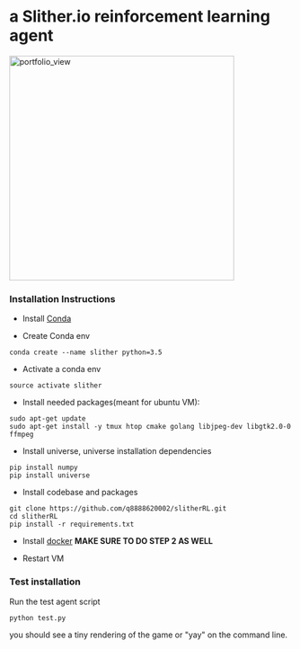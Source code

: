 #  a Slither.io reinforcement learning agent

<img width="400" alt="portfolio_view" src="slither.gif">

### Installation Instructions 

- Install [Conda](https://www.digitalocean.com/community/tutorials/how-to-install-the-anaconda-python-distribution-on-ubuntu-16-04) 

- Create Conda env
```
conda create --name slither python=3.5
```

- Activate a conda env
```
source activate slither
```

- Install needed packages(meant for ubuntu VM):
```
sudo apt-get update
sudo apt-get install -y tmux htop cmake golang libjpeg-dev libgtk2.0-0 ffmpeg
```

- Install universe, universe installation dependencies
```
pip install numpy
pip install universe
```
- Install codebase and packages
```
git clone https://github.com/q8888620002/slitherRL.git
cd slitherRL
pip install -r requirements.txt
```

- Install [docker](https://www.digitalocean.com/community/tutorials/how-to-install-and-use-docker-on-ubuntu-16-04) **MAKE SURE TO DO STEP 2 AS WELL**

- Restart VM

### Test installation

Run the test agent script
```
python test.py
```
you should see a tiny rendering of the game or "yay" on the command line.
